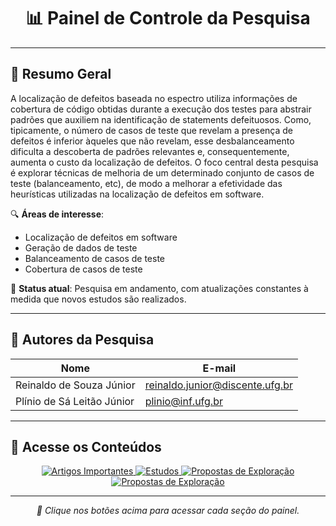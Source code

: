 <!-- Banner ou imagem principal (opcional) -->
<h1 align="center">📊 Painel de Controle da Pesquisa</h1>

---

## 📝 Resumo Geral

A localização de defeitos baseada no espectro utiliza informações de cobertura de código obtidas durante a execução dos testes para abstrair padrões que auxiliem na identificação de statements defeituosos. Como, tipicamente, o número de casos de teste que revelam a presença de defeitos é inferior àqueles que não revelam, esse desbalanceamento dificulta a descoberta de padrões relevantes e, consequentemente, aumenta o custo da localização de defeitos. O foco central desta pesquisa é explorar técnicas de melhoria de um determinado conjunto de casos de teste (balanceamento, etc), de modo a melhorar a efetividade das heurísticas utilizadas na localização de defeitos em software.

🔍 **Áreas de interesse**:
- Localização de defeitos em software
- Geração de dados de teste
- Balanceamento de casos de teste
- Cobertura de casos de teste

📅 **Status atual**: Pesquisa em andamento, com atualizações constantes à medida que novos estudos são realizados.


---

## 👥 Autores da Pesquisa

<p align="center">

| Nome                        | E-mail                            |
|-----------------------------|-----------------------------------|
| Reinaldo de Souza Júnior    | reinaldo.junior@discente.ufg.br   |
| Plínio de Sá Leitão Júnior  | plinio@inf.ufg.br                 |
</p>

---

## 📂 Acesse os Conteúdos

<p align="center">
  <a href="artigos_importantes.md">
    <img src="https://img.shields.io/badge/📝%20Artigos%20Importantes-1976D2?style=for-the-badge" alt="Artigos Importantes"/>
  </a>
  <a href="estudos.md">
    <img src="https://img.shields.io/badge/📚%20Estudos-2E7D32?style=for-the-badge" alt="Estudos"/>
  </a>
  <a href="propostas_exploracao.md">
    <img src="https://img.shields.io/badge/🔬%20Propostas%20de%20Exploração-F57C00?style=for-the-badge" alt="Propostas de Exploração"/>
  </a>
  <a href="artigos_produzidoss">
    <img src="https://img.shields.io/badge/📄%20Artigos%20Produzidos-FFD700?style=for-the-badge" alt="Propostas de Exploração"/>
</a>
</p>

---

<p align="center">
  <em>📌 Clique nos botões acima para acessar cada seção do painel.</em>
</p>
